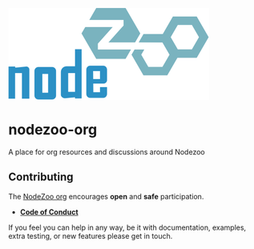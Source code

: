![Nodezoo](assets/logo-nodezoo.png)

# nodezoo-org
A place for org resources and discussions around Nodezoo



## Contributing
The [NodeZoo org][] encourages __open__ and __safe__ participation.

- __[Code of Conduct][CoC]__

If you feel you can help in any way, be it with documentation, examples, extra testing, or new
features please get in touch.


[CoC]: ./CoC.md
[NodeZoo org]: https://github.com/nodezoo
